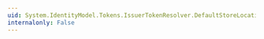 ```yaml
---
uid: System.IdentityModel.Tokens.IssuerTokenResolver.DefaultStoreLocation
internalonly: False
---
```

